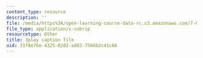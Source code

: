 ```yaml
---
content_type: resource
description: ''
file: /media/https%3A/open-learning-course-data-rc.s3.amazonaws.com/7-012-introduction-to-biology-fall-2004/31f8e76e432502d2ad837566b2c41c66_blBcCjIY7Sg.srt
file_type: application/x-subrip
resourcetype: Other
title: 3play caption file
uid: 31f8e76e-4325-02d2-ad83-7566b2c41c66
---
```

